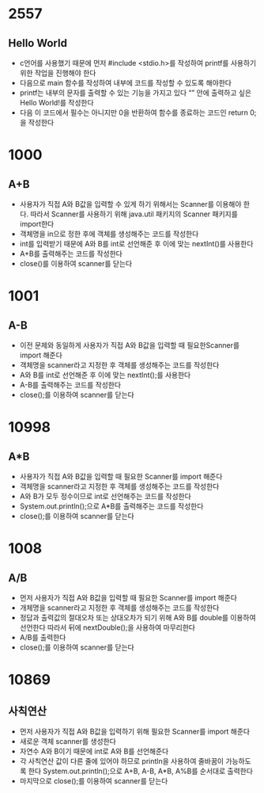 # 2557

## Hello World

- c언어를 사용했기 때문에 먼저 #include <stdio.h>를 작성하여 printf를 사용하기 위한 작업을 진행해야 한다
- 다음으로 main 함수를 작성하여 내부에 코드를 작성할 수 있도록 해야한다
- printf는 내부의 문자를 출력할 수 있는 기능을 가지고 있다 “” 안에 출력하고 싶은 Hello World!를 작성한다
- 다음 이 코드에서 필수는 아니지만 0을 반환하여 함수를 종료하는 코드인 return 0;을 작성한다

# 1000

## A+B

- 사용자가 직접 A와 B값을 입력할 수 있게 하기 위해서는 Scanner를 이용해야 한다. 따라서 Scanner를 사용하기 위해 java.util 패키지의 Scanner 패키지를 import한다
- 객체명을 in으로 정한 후에 객체를 생성해주는 코드를 작성한다
- int를 입력받기 때문에 A와 B를 int로 선언해준 후 이에 맞는 nextInt()를 사용한다
- A+B를 출력해주는 코드를 작성한다
- close()를 이용하여 scanner를 닫는다

# 1001

## A-B

- 이전 문제와 동일하게 사용자가 직접 A와 B값을 입력할 때 필요한Scanner를 import 해준다
- 객체명을 scanner라고 지정한 후 객체를 생성해주는 코드를 작성한다
- A와 B를 int로 선언해준 후 이에 맞는 nextInt();를 사용한다
- A-B를 출력해주는 코드를 작성한다
- close();를 이용하여 scanner를 닫는다

# 10998

## A*B

- 사용자가 직접 A와 B값을 입력할 때 필요한 Scanner를 import 해준다
- 객체명을 scanner라고 지정한 후 객체를 생성해주는 코드를 작성한다
- A와 B가 모두 정수이므로 int로 선언해주는 코드를 작성한다
- System.out.println();으로 A*B를 출력해주는 코드를 작성한다
- close();를 이용하여 scanner를 닫는다

# 1008

## A/B

- 먼저 사용자가 직접 A와 B값을 입력할 때 필요한 Scanner를 import 해준다
- 개체명을 scanner라고 지정한 후 객체를 생성해주는 코드를 작성한다
- 정답과 출력값의 절대오차 또는 상대오차가 되기 위해 A와 B를 double를 이용하여 선언한다 따라서 뒤에 nextDouble();을 사용하여 마무리한다
- A/B를 출력한다
- close();를 이용하여 scanner를 닫는다

# 10869

## 사칙연산

- 먼저 사용자가 직접 A와 B값을 입력하기 위해 필요한 Scanner를 import 해준다
- 새로운 객체 scanner를 생성한다
- 자연수 A와 B이기 때문에 int로 A와 B를 선언해준다
- 각 사칙연산 값이 다른 줄에 있어야 하므로 println을 사용하여 줄바꿈이 가능하도록 한다 System.out.println();으로 A+B, A-B, A*B, A%B를 순서대로 출력한다
- 마지막으로 close();를 이용하여 scanner를 닫는다
